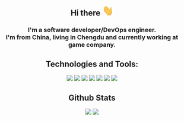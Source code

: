 <h2 align='center'> Hi there <img src="https://raw.githubusercontent.com/yddeng/yddeng/master/wave.gif" width="30px"></h2>

<!-- 
![visitors](https://visitor-badge.glitch.me/badge?page_id=yddeng.readme)
<p align='center'><img src="https://visitor-badge.glitch.me/badge?page_id=yddeng.readme" /></p>
-->

<h3 align='center'>
I'm a software developer/DevOps engineer. <br>
I'm from China, living in Chengdu and currently working at game company. 
</h3>

<!--
**yddeng/yddeng** is a ✨ _special_ ✨ repository because its `README.md` (this file) appears on your GitHub profile.

Here are some ideas to get you started:

- 🔭 I’m currently working on ...
- 🌱 I’m currently learning ...
- 👯 I’m looking to collaborate on ...
- 🤔 I’m looking for help with ...
- 💬 Ask me about ...
- 📫 How to reach me: ...
- 😄 Pronouns: ...
- ⚡ Fun fact: ...
-->



<h2 align='center'> Technologies and Tools:</h2>

<!--
![](https://img.shields.io/badge/OS-Linux-informational?style=flat&logo=linux&logoColor=white&color=2bbc8a)
![](https://img.shields.io/badge/Editor-IntelliJ_IDEA-informational?style=flat&logo=intellij-idea&logoColor=white&color=2bbc8a)
![](https://img.shields.io/badge/Tools-PostgreSQL-informational?style=flat&logo=postgresql&logoColor=white&color=2bbc8a)
![](https://img.shields.io/badge/Shell-Bash-informational?style=flat&logo=gnu-bash&logoColor=white&color=2bbc8a)
![](https://img.shields.io/badge/Tools-Docker-informational?style=flat&logo=docker&logoColor=white&color=2bbc8a)
![](https://img.shields.io/badge/Code-Golang-informational?style=flat&logo=go&logoColor=white&color=2bbc8a)
![](https://img.shields.io/badge/Code-JavaScript-informational?style=flat&logo=javascript&logoColor=white&color=2bbc8a)
-->

<p align='center'>
<img src="https://img.shields.io/badge/OS-Linux-informational?style=flat&logo=linux&logoColor=white&color=2bbc8a" />
<img src="https://img.shields.io/badge/Editor-IntelliJ_IDEA-informational?style=flat&logo=intellij-idea&logoColor=white&color=2bbc8a" />
<img src="https://img.shields.io/badge/Code-Golang-informational?style=flat&logo=go&logoColor=white&color=2bbc8a" />
<img src="https://img.shields.io/badge/Code-JavaScript-informational?style=flat&logo=javascript&logoColor=white&color=2bbc8a" />
<img src="https://img.shields.io/badge/Shell-Bash-informational?style=flat&logo=gnu-bash&logoColor=white&color=2bbc8a" />
<img src="https://img.shields.io/badge/Tools-PostgreSQL-informational?style=flat&logo=postgresql&logoColor=white&color=2bbc8a" />
<img src="https://img.shields.io/badge/Tools-Docker-informational?style=flat&logo=docker&logoColor=white&color=2bbc8a" />
</p>


<h2 align='center'>  Github Stats </h2>

<!--
![GitHub stats](https://github-readme-stats.vercel.app/api?username=yddeng&show_icons=true&theme=material-palenight)
![Top Langs](https://github-readme-stats.vercel.app/api/top-langs/?username=yddeng&layout=compact&theme=material-palenight)
-->

<p align='center'>
<img src="https://github-readme-stats.vercel.app/api?username=yddeng&show_icons=true&theme=material-palenight"/>
<img src="https://github-readme-stats.vercel.app/api/top-langs/?username=yddeng&layout=compact&theme=material-palenight"/>
</p>